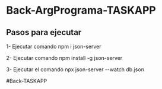 ﻿# Back-ArgPrograma-TASKAPP

## Pasos para ejecutar 
 
1- Ejecutar comando npm i json-server

2- Ejecutar comando npm install -g json-server

3- Ejecutar el comando npx json-server --watch db.json

# B a c k - T A S K A P P 
 
 
